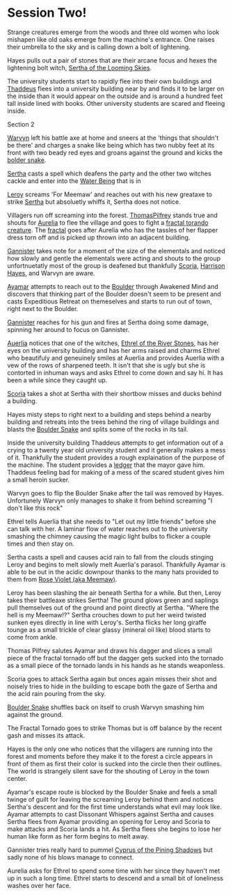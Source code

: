# Session Two! 

Strange creatures emerge from the woods and three old women who look mishapen like old oaks emerge from the machine's entrance. One raises their umbrella to the sky and is calling down a bolt of lightening. 

Hayes pulls out a pair of stones that are their arcane focus and hexes the lightening bolt witch, [Sertha of the Looming Skies](Sertha.md). 

The university students start to rapidly flee into their own buildings and [Thaddeus](ThaddeusLagrangeskov) flees into a university building near by and finds it to be larger on the inside than it would appear on the outside and is around a hundred feet tall inside lined with books. Other university students are scared and fleeing inside. 

 Section 2

[Warvyn](WarvynBadaxe) left his battle axe at home and sneers at the 'things that shouldn't be there' and charges a snake like being which has two nubby feet at its front with two beady red eyes and groans against the ground and kicks the [bolder snake](BolderSnake.md).

[Sertha](Sertha) casts a spell which deafens the party and the other two witches cackle and enter into the [Water Being](WaterElementalSnake.md) that is in 

[Leroy](LeroyJenkins) screams 'For Meemaw' and reaches out with his new greataxe to strike [Sertha](Sertha) but absoluetly whiffs it, Sertha does not notice. 

Villagers run off screaming into the forest. [ThomasPilfrey](Non%20Player%20Characters/ThomasPilfrey.md) stands true and shouts for [Aurelia](AureliaDArcy) to flee the village and goes to fight a [fractal torando creature](FractalTornado.md). The [fractal](FracticalTorando) goes after Aurelia who has the tassles of her flapper dress torn off and is picked up thrown into an adjacent building. 

[Gannister](GannisterStoke) takes note for a moment of the size of the elementals and noticed how slowly and gentle the elementals were acting and shouts to the group unfortnuetatly most of the group is deafened but thankfully [Scoria](ScoriaCinderborn), [Harrison Hayes](Harrison%20Hayes.md), and Warvyn are aware. 

[Ayamar](Ayamar) attempts to reach out to the [Boulder](BolderSnake) through Awakened Mind and discovers that thinking part of the Boulder doesn't seem to be present and casts Expeditious Retreat on themeselves and starts to run out of town, right next to the Boulder. 

[Gannister](GannisterStoke) reaches for his gun and fires at Sertha doing some damage, spinning her around to focus on Gannister. 

[Auerlia](AureliaDArcy) notices that one of the witches, [Ethrel of the River Stones](Ethrel.md), has her eyes on the university building and has her arms raised and charms Ethrel who beautifuly and geneuinely smiles at Auerlia and provides Auerlia with a vew of the rows of sharpened teeth. It isn't that she is ugly but she is contorted in inhuman ways and asks Ethrel to come down and say hi. It has been a while since they caught up. 

[Scoria](ScoriaCinderborn) takes a shot at Sertha with their shortbow misses and ducks behind a building. 

Hayes misty steps to right next to a building and steps behind a nearby building and retreats into the trees behind the ring of village buildings and blasts the [Boulder Snake](BolderSnake) and splits some of the rocks in its tail. 

Inside the university building Thaddeus attempts to get information out of a crying to a twenty year old university student and it generally makes a mess of it. Thankfully the student provides a rough explaination of the purpose of the machine. The student provides a [ledger](SlimyPebbleLedger.md) that the mayor gave him. Thaddeus feeling bad for making of a mess of the scared student gives him a small heroin sucker.

Warvyn goes to flip the Boulder Snake after the tail was removed by Hayes. Unfortunely Warvyn only manages to shake it from behind screaming "I don't like this rock"  

Ethrel tells Auerlia that she needs to "Let out my little friends" before she can talk with her. A laminar flow of water reaches out to the university smashing the chimney causing the magic light bulbs to flicker a couple times and then stay on. 

Sertha casts a spell and causes acid rain to fall from the clouds stinging Leroy and begins to melt slowly melt Auerlia's parasol. Thankfully Ayamar is able to be out in the acidic downpour thanks to the many hats provided to them from [Rose Violet (aka Meemaw)](Rose%20Violet%20(aka%20Meemaw).md). 

Leroy has been slashing the air beneath Sertha for a while. But then, Leroy takes their battleaxe strikes Sertha! The ground glows green and saplings pull themselves out of the ground and point directly at Sertha. "Where the hell is my Meemaw!?" Sertha crouches down to put her weird twisted sunken eyes directly in line with Leroy's. Sertha flicks her long giraffe tounge as a small trickle of clear glassy (mineral oil like) blood starts to come from ankle. 

Thomas Pilfrey salutes Ayamar and draws his dagger and slices a small piece of the fractal tornado off but the dagger gets sucked into the tornado as a small piece of the tornado lands in his hands as he stands weaponless. 

Scoria goes to attack Sertha again but onces again misses their shot and noisely tries to hide in the building to escape both the gaze of Sertha and the acid rain pouring from the sky.

[Boulder Snake](BolderSnake) shuffles back on itself to crush Warvyn smashing him against the ground. 

The Fractal Tornado goes to strike Thomas but is off balance by the recent gash and misses its attack. 

Hayes is the only one who notices that the villagers are running into the forest and moments before they make it to the forest a circle appears in front of them as first their color is sucked into the circle then their outlines. The world is strangely silent save for the shouting of Leroy in the town center.

Ayamar's escape route is blocked by the Boulder Snake and feels a small twinge of guilt for leaving the screaming Leroy behind them and notices Sertha's descent and for the first time understands what evil may look like. Ayamar attempts to cast Dissonant Whispers against Sertha and causes Sertha flees from Ayamar providing an opening for Leroy and Scoria to make attacks and Scoria lands a hit. As Sertha flees she begins to lose her human like form as her form begins to melt away.

Gannister tries really hard to pummel [Cyprus of the Pining Shadows](Cyprus.md) but sadly none of his blows manage to connect. 

Aurelia asks for Ethrel to spend some time with her since they haven't met up in such a long time. Ethrel starts to descend and a small bit of loneliness washes over her face. 








